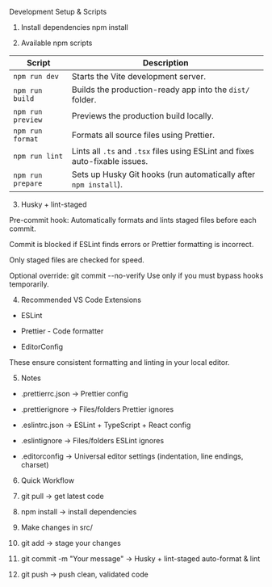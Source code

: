 Development Setup & Scripts
1. Install dependencies
npm install

2. Available npm scripts

| Script            | Description                                                                  |
| ----------------- | ---------------------------------------------------------------------------- |
| `npm run dev`     | Starts the Vite development server.                                          |
| `npm run build`   | Builds the production-ready app into the `dist/` folder.                     |
| `npm run preview` | Previews the production build locally.                                       |
| `npm run format`  | Formats all source files using Prettier.                                     |
| `npm run lint`    | Lints all `.ts` and `.tsx` files using ESLint and fixes auto-fixable issues. |
| `npm run prepare` | Sets up Husky Git hooks (run automatically after `npm install`).             |

3. Husky + lint-staged

Pre-commit hook: Automatically formats and lints staged files before each commit.

Commit is blocked if ESLint finds errors or Prettier formatting is incorrect.

Only staged files are checked for speed.

Optional override:  git commit --no-verify
Use only if you must bypass hooks temporarily.

4. Recommended VS Code Extensions
 - ESLint

 - Prettier - Code formatter

 - EditorConfig

These ensure consistent formatting and linting in your local editor.

5. Notes

- .prettierrc.json → Prettier config

- .prettierignore → Files/folders Prettier ignores

- .eslintrc.json → ESLint + TypeScript + React config

- .eslintignore → Files/folders ESLint ignores

- .editorconfig → Universal editor settings (indentation, line endings, charset)

6. Quick Workflow

1. git pull → get latest code

2. npm install → install dependencies

3. Make changes in src/

4. git add <files> → stage your changes

5. git commit -m "Your message" → Husky + lint-staged auto-format & lint

6. git push → push clean, validated code